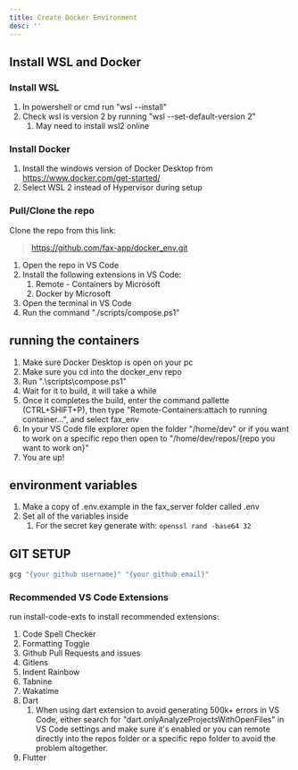 ```yaml
---
title: Create Docker Environment
desc: ''
---
```


## Install WSL and Docker

### Install WSL

   1. In powershell or cmd run "wsl --install"
   2. Check wsl is version 2 by running "wsl --set-default-version 2"
       1. May need to install wsl2 online

### Install Docker

   1. Install the windows version of Docker Desktop from <https://www.docker.com/get-started/>
   2. Select WSL 2 instead of Hypervisor during setup

### Pull/Clone the repo

Clone the repo from this link:
><https://github.com/fax-app/docker_env.git>

1. Open the repo in VS Code
2. Install the following extensions in VS Code:
   1. Remote - Containers by Microsoft
   2. Docker by Microsoft
3. Open the terminal in VS Code
4. Run the command "./scripts/compose.ps1"

## running the containers

1. Make sure Docker Desktop is open on your pc
2. Make sure you cd into the docker_env repo
3. Run ".\scripts\compose.ps1"
4. Wait for it to build, it will take a while
5. Once it completes the build, enter the command pallette (CTRL+SHIFT+P), then type "Remote-Containers:attach to running container...", and select fax_env
6. In your VS Code file explorer open the folder "/home/dev" or if you want to work on a specific repo then open to "/home/dev/repos/{repo you want to work on}"
7. You are up!

## environment variables

1. Make a copy of .env.example in the fax_server folder called .env
2. Set all of the variables inside
   1. For the secret key generate with: `openssl rand -base64 32`

## GIT SETUP

```zsh
gcg "{your github username}" "{your github email}"
```

### Recommended VS Code Extensions

run install-code-exts to install recommended extensions:

   1. Code Spell Checker
   2. Formatting Toggle
   3. Github Pull Requests and issues
   4. Gitlens
   5. Indent Rainbow
   6. Tabnine
   7. Wakatime
   8. Dart
      1. When using dart extension to avoid generating 500k+ errors in VS Code, either search for "dart.onlyAnalyzeProjectsWithOpenFiles" in VS Code settings and make sure it's enabled or you can remote directly into the repos folder or a specific repo folder to avoid the problem altogether.
   9. Flutter

